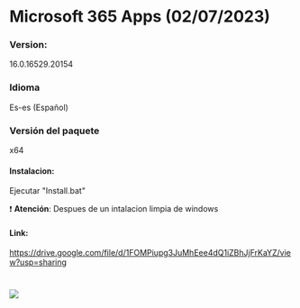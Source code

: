 # Microsoft 365 Apps (02/07/2023)

### Version:
16.0.16529.20154

### Idioma
Es-es (Español)

### Versión del paquete
x64

#### Instalacion:
Ejecutar "Install.bat"

:exclamation: **Atención**: Despues de un intalacion limpia de windows

#### Link:
https://drive.google.com/file/d/1FOMPiupg3JuMhEee4dQ1iZBhJjFrKaYZ/view?usp=sharing

# <img src="https://github.com/wernser412/Office_365/raw/main/2023-04-30_204705.png">
